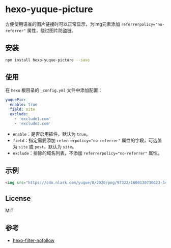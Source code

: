 # hexo-yuque-picture

方便使用语雀的图片链接时可以正常显示，为img元素添加 `referrerpolicy="no-referrer"` 属性，绕过图片防盗链。

## 安装

```bash
npm install hexo-yuque-picture --save
```

## 使用

在 `hexo` 根目录的 `_config.yml` 文件中添加配置：

```yaml
yuquePic:
  enable: true
  field: site
  exclude:
    - 'exclude1.com'
    - 'exclude2.com'
```

- `enable`：是否启用插件，默认为 `true`。
- `field`：指定需要添加 `referrerpolicy="no-referrer"` 属性的字段，可选值为 `site` 或 `post`，默认为 `site`。
- `exclude`：排除的域名列表，不添加 `referrerpolicy="no-referrer"` 属性。

## 示例

```html
<img src="https://cdn.nlark.com/yuque/0/2020/png/97322/1600130730623-3e3e3e3e-3e3e-4e3e-8e3e-3e3e3e3e3e3e.png" alt="image" referrerpolicy="no-referrer">
```

## License

MIT

## 参考

- [hexo-filter-nofollow](https://github.com/hexojs/hexo-filter-nofollow)


